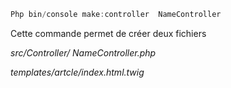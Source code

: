 ﻿```powershell
Php bin/console make:controller  NameController
```

Cette commande permet de créer deux fichiers

*src/Controller/ NameController.php*  

*templates/artcle/index.html.twig*

